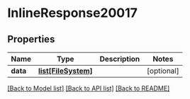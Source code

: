 # InlineResponse20017

## Properties
Name | Type | Description | Notes
------------ | ------------- | ------------- | -------------
**data** | [**list[FileSystem]**](FileSystem.md) |  | [optional] 

[[Back to Model list]](../README.md#documentation-for-models) [[Back to API list]](../README.md#documentation-for-api-endpoints) [[Back to README]](../README.md)

